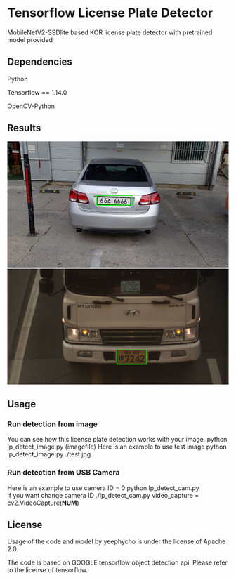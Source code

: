 # Tensorflow License Plate Detector
MobileNetV2-SSDlite based KOR license plate detector with pretrained model provided

## Dependencies
Python

Tensorflow == 1.14.0

OpenCV-Python

## Results
![result1.JPG](./img/result1.JPG)
![result2.JPG](./img/result2.JPG)

## Usage
### Run detection from image
You can see how this license plate detection works with your image.
    python lp_detect_image.py (imagefile)
Here is an example to use test image
    python lp_detect_image.py ./test.jpg
### Run detection from USB Camera
Here is an example to use camera ID = 0
    python lp_detect_cam.py  
if you want change camera ID
    ./lp_detect_cam.py
    video_capture = cv2.VideoCapture(**NUM**)

## License
Usage of the code and model by yeephycho is under the license of Apache 2.0.

The code is based on GOOGLE tensorflow object detection api. Please refer to the license of tensorflow.
